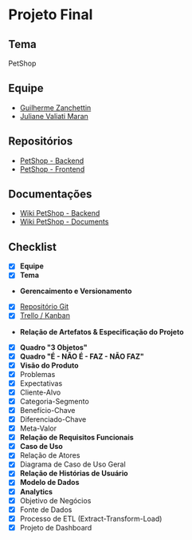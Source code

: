# Projeto Final

## Tema

PetShop

## Equipe

* [Guilherme Zanchettin](https://github.com/guiguizan)
* [Juliane Valiati Maran](https://github.com/JulianeMaran32)

## Repositórios

* [PetShop - Backend](https://github.com/projeto-final-petshop/petshop-backend)
* [PetShop - Frontend](https://github.com/projeto-final-petshop/frontend)

## Documentações

* [Wiki PetShop - Backend](https://github.com/projeto-final-petshop/petshop-backend/wiki)
* [Wiki PetShop - Documents](https://github.com/projeto-final-petshop/documents)

## Checklist

- [X] **Equipe**
- [X] **Tema**

* **Gerencaimento e Versionamento**

- [X] [Repositório Git](https://github.com/projeto-final-petshop)
- [X] [Trello / Kanban](https://github.com/orgs/projeto-final-petshop/projects/1)

* **Relação de Artefatos & Especificação do Projeto**
- [X] **Quadro "3 Objetos"**
- [X] **Quadro "É - NÃO É - FAZ - NÃO FAZ"**
- [X] **Visão do Produto**
- [X] Problemas
- [X] Expectativas
- [X] Cliente-Alvo
- [X] Categoria-Segmento
- [X] Benefício-Chave
- [X] Diferenciado-Chave
- [X] Meta-Valor
- [X] **Relação de Requisitos Funcionais**
- [X] **Caso de Uso**
- [X] Relação de Atores
- [X] Diagrama de Caso de Uso Geral
- [X] **Relação de Histórias de Usuário**
- [X] **Modelo de Dados**
- [X] **Analytics**
- [X] Objetivo de Negócios
- [X] Fonte de Dados
- [X] Processo de ETL (Extract-Transform-Load)
- [X] Projeto de Dashboard
